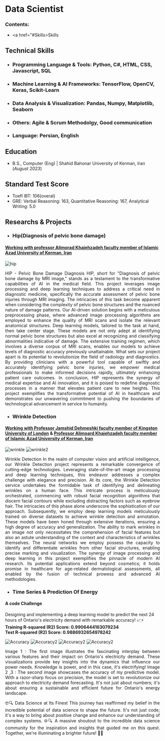 # Data Scientist

### Contents:
- <a href="#Skills>Skills</a>


## Technical Skills
- ### Programming Language & Tools: Python, C#, HTML, CSS, Javascript, SQL
- ### Machine Learning & AI Frameworks: TensorFlow, OpenCV, Keras, Scikit-Learn
- ### Data Analysis & Visualization: Pandas, Numpy, Matplotlib, Seaborn
- ### Others: Agile & Scrum Methodolgy, Good communication
- ### Language: Persian, English 

## Education	        		
- B.S., Computer (Eng) | Shahid Bahonar University of Kerman, Iran (_August 2023_)

## Standard Test Score
- Toefl IBT: 106(overal)
- GRE: Verbal Reasoning: 163, Quantitative Reasoning: 167, Analytical Writing: 5.0

## Researchs & Projects
- ### Hip(Diagnosis of pelvic bone damage)
#### [Working with professor Alimorad Khajehzadeh faculty member of Islamic Azad University of Kerman, Iran](https://scholar.google.com/citations?user=dib_lQgAAAAJ&hl=en)
![hip](/assets/image/hip.png)

<p style='text-align: justify;'> HIP - Pelvic Bone Damage Diagnosis HIP, short for "Diagnosis of pelvic bone damage by MRI image," stands as a testament to the transformative capabilities of AI in the medical field. This project leverages image processing and deep learning techniques to address a critical need in diagnostic medicine, specifically the accurate assessment of pelvic bone injuries through MRI imaging. The intricacies of this task become apparent when considering the complexity of pelvic bone structures and the nuanced nature of damage patterns. Our AI-driven solution begins with a meticulous preprocessing phase, where advanced image processing algorithms are employed to enhance the quality of MRI scans and isolate the relevant anatomical structures. Deep learning models, tailored to the task at hand, then take center stage. These models are not only adept at identifying normal pelvic bone structures but also excel at recognizing and classifying abnormalities indicative of damage. The extensive training regimen, which involves a diverse corpus of MRI scans, enables our models to achieve levels of diagnostic accuracy previously unattainable. What sets our project apart is its potential to revolutionize the field of radiology and diagnostics. By providing clinicians with a powerful tool capable of swiftly and accurately identifying pelvic bone injuries, we empower medical professionals to make informed decisions rapidly, ultimately enhancing patient care outcomes. In conclusion, HIP represents the synergy of medical expertise and AI innovation, and it is poised to redefine diagnostic processes in a manner that elevates patient care to new heights. This project exemplifies the transformative potential of AI in healthcare and demonstrates our unwavering commitment to pushing the boundaries of technological advancement in service to humanity.</p>



- ### Wrinkle Detection
#### [Working with Professor Jamshid Dehmeshki faculty member of Kingston University of London](https://www.kingston.ac.uk/staff/profile/professor-jamshid-dehmeshki-402/) & [Professor Alimoard Khajehzadeh faculty member of Islamic Azad University of Kerman, Iran](https://scholar.google.com/citations?user=dib_lQgAAAAJ&hl=en)
![wrinkle](/assets/image/wrinkle.png) ![wrinkle2](/assets/image/wrinkle_info.png)

<p style='text-align: justify;'>Wrinkle Detection In the realm of computer vision and artificial intelligence, our Wrinkle Detection project represents a remarkable convergence of cutting-edge technologies. Leveraging state-of-the-art image processing and deep learning techniques, this endeavor addresses a complex challenge with elegance and precision. At its core, the Wrinkle Detection service undertakes the formidable task of identifying and delineating wrinkles on a human face. This intricate process is meticulously orchestrated, commencing with robust facial recognition algorithms that discern facial contours while excluding distracting factors such as eyebrow hair. The intricacies of this phase alone underscore the sophistication of our approach. Subsequently, we employ deep learning models meticulously trained on diverse datasets to achieve wrinkle detection and annotation. These models have been honed through extensive iterations, ensuring a high degree of accuracy and generalization. The ability to mark wrinkles in an image not only necessitates the comprehension of facial features but also an astute understanding of the context and characteristics of wrinkles themselves. The neural networks we employ possess the capacity to identify and differentiate wrinkles from other facial structures, enabling precise marking and visualization. The synergy of image processing and deep learning in this project exemplifies the pinnacle of modern AI research. Its potential applications extend beyond cosmetics; it holds promise in healthcare for age-related dermatological assessments, all enabled by the fusion of technical prowess and advanced AI methodologies.</p>



- ### Time Series & Prediction Of Energy
#### A code Challenge

Designing and implementing a deep learning model to predict the next 24 hours of Ontario's electricity demand with remarkable accuracy! 📈⚡
**Training R-squared (R2) Score: 0.9906444163079234<br>**
**Test R-squared (R2) Score: 0.9886932654978242**

![Accuracy](/assets/image/accuracy1.jpg)
![Accuracy2](/assets/image/accuracy2.jpg)
![Accuracy2](/assets/image/box_plot.png)
![Accuracy2](/assets/image/scatter_plot.png)

<p style='text-align: justify;'> Image 1 :
The first image illustrates the fascinating interplay between various features and their impact on Ontario's electricity demand. These visualizations provide key insights into the dynamics that influence our power needs. Knowledge is power, and in this case, it's electrifying!
Image 2 ,3 :
The second image showcases the accuracy of my predictive model. With a razor-sharp focus on precision, the model is set to revolutionize our approach to electricity demand forecasting. It's not just about numbers; it's about ensuring a sustainable and efficient future for Ontario's energy landscape.</p>

<p style='text-align: justify;'>🤓🔍 Data Science at Its Finest
This journey has reaffirmed my belief in the incredible potential of data science to shape the future. It's not just code; it's a way to bring about positive change and enhance our understanding of complex systems. 🌐🔍
A massive shoutout to the incredible data science community for the inspiration and insights that guided me on this quest. Together, we're illuminating a brighter future! 💪🌟</p>




